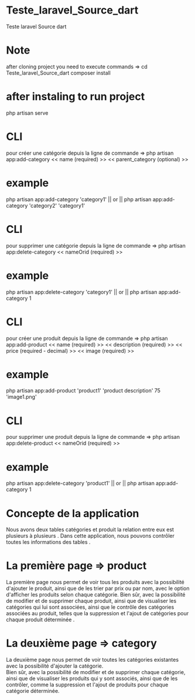 # Teste_laravel_Source_dart
Teste laravel Source dart

# Note
after cloning project you need to execute commands
=> cd Teste_laravel_Source_dart
composer install 
# after instaling to run project 
php artisan serve

# CLI 
pour créer une catégorie depuis la ligne de commande => php artisan app:add-category << name (required) >> << parent_category (optional) >>

# example
php artisan app:add-category 'category1' || or || php artisan app:add-category 'category2' 'category1'

# CLI 
pour supprimer une catégorie depuis la ligne de commande => php artisan app:delete-category << nameOrid (required) >>

# example
php artisan app:delete-category 'category1' || or || php artisan app:add-category 1

# CLI 
pour créer une produit depuis la ligne de commande => php artisan app:add-product << name (required) >> << description (required) >> << price (required - decimal) >> << image (required) >>

# example
php artisan app:add-product 'product1' 'product description' 75 'image1.png'

# CLI 
pour supprimer une produit depuis la ligne de commande => php artisan app:delete-product << nameOrid (required) >>

# example
php artisan app:delete-category 'product1' || or || php artisan app:add-category 1

# Concepte de la application

Nous avons deux tables catégories et produit la relation entre eux est plusieurs à plusieurs .
Dans cette application, nous pouvons contrôler toutes les informations des tables .

# La première page => product

La première page nous permet de voir tous les produits avec la possibilité d'ajouter le produit,
ainsi que de les trier par prix ou par nom, avec le option d'afficher les produits selon chaque catégorie.
Bien sûr, avec la possibilité de modifier et de supprimer chaque produit, ainsi que de visualiser les catégories qui lui sont associées,
ainsi que le contrôle des catégories associées au produit, telles que la suppression et l'ajout de catégories pour chaque produit déterminée .

# La deuxième page => category

La deuxième page nous permet de voir toutes les catégories existantes avec la possibilité d'ajouter la catégorie.  
Bien sûr, avec la possibilité de modifier et de supprimer chaque catégorie, ainsi que de visualiser les produits qui y sont associés,
ainsi que de les contrôler, comme la suppression et l'ajout de produits pour chaque catégorie déterminée.
